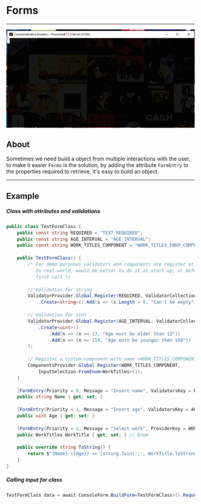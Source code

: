 # Forms
---
![gif](../gifs/input-form.gif)
## About

Sometimes we need build a object from multiple interactions with the user,
to make it easier `Forms` is the solution, by adding the attribute `FormEntry`
to the properties required to retrieve, it's easy to build an object.

---
## Example

##### Class with attributes and validations

```C#
public class TestFormClass {
    public const string REQUIRED = "TEXT_REQUIRED";
    public const string AGE_INTERVAL = "AGE_INTERVAL";
    public const string WORK_TITLES_COMPONENT = "WORK_TITLES_ENUM_COMPONENT";

    public TestFormClass() {
        /* For demo purposes validators and components are register at the constructor 
           In real world, would be better to do it at start up, or before the
           first call */

        // Validation for string
        ValidatorProvider.Global.Register(REQUIRED, ValidatorCollection
            .Create<string>().Add(s => (s.Length > 0, "Can't be empty")));
        
        // Validation for uint
        ValidatorProvider.Global.Register(AGE_INTERVAL, ValidatorCollection
            .Create<uint>()
                .Add(n => (n >= 13, "Age must be older than 13"))
                .Add(n => (n <= 150, "Age must be younger then 150"))
        );

        // Register a custom component with name <WORK_TITLES_COMPONENT>
        ComponentsProvider.Global.Register(WORK_TITLES_COMPONENT, 
            InputSelection.FromEnum<WorkTitles>());
    }

    [FormEntry(Priority = 0, Message = "Insert name", ValidatorsKey = REQUIRED)]
    public string Name { get; set; }

    [FormEntry(Priority = 1, Message = "Insert age", ValidatorsKey = AGE_INTERVAL)]
    public uint Age { get; set; }

    [FormEntry(Priority = 2, Message = "Select work", ProviderKey = WORK_TITLES_COMPONENT)]
    public WorkTitles WorkTitle { get; set; } // Enum

    public override string ToString() {
        return $"{Name} ({Age}) => {string.Join(';', WorkTitle.ToString())}";
    }
}
```

##### Calling input for class

```C#
TestFormClass data = await ConsoleForm.BuildForm<TestFormClass>().Request();
```